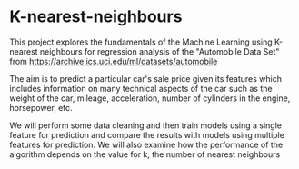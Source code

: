 # K-nearest-neighbours

This project explores the fundamentals of the Machine Learning using K-nearest neighbours for regression analysis of the "Automobile Data Set" from https://archive.ics.uci.edu/ml/datasets/automobile

The aim is to predict a particular car's sale price given its features which includes information on many technical aspects of the car such as the weight of the car, mileage, acceleration, number of cylinders in the engine, horsepower, etc.

We will perform some data cleaning and then train models using a single feature for prediction and compare the results with models using multiple features for prediction. We will also examine how the performance of the algorithm depends on the value for k, the number of nearest neighbours
